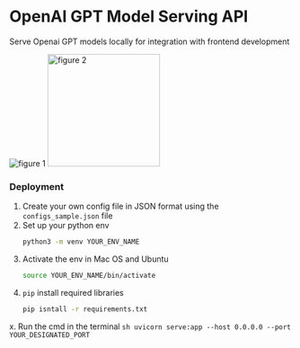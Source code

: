# OpenAI GPT Model Serving API

Serve Openai GPT models locally for integration with frontend development
<p float="left">
     <img wdith=200 alt="figure 1" src="https://github.com/biomchen/openai-gpt-serving-api/assets/45435029/d1f87928-9063-4ba0-a777-e85b8e53dba5">
    <img width=200 alt="figure 2" src="https://github.com/biomchen/openai-gpt-serving-api/assets/45435029/dfa94baa-ee55-4c8a-98ca-2b8fe93cd4bf">
</p>


### Deployment
1. Create your own config file in JSON format using the `configs_sample.json` file
2. Set up your python env
    ```sh
    python3 -m venv YOUR_ENV_NAME
    ```
3. Activate the env in Mac OS and Ubuntu
    ```sh
    source YOUR_ENV_NAME/bin/activate
    ```
4. `pip` install required libraries
    ```sh
    pip isntall -r requirements.txt
    ```
x. Run the cmd in the terminal
    ```sh
    uvicorn serve:app --host 0.0.0.0 --port YOUR_DESIGNATED_PORT
    ```
